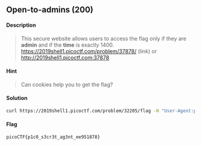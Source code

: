 ## Open-to-admins (200)

#### Description
> This secure website allows users to access the flag only if they are **admin** and if the **time** is exactly 1400. https://2019shell1.picoctf.com/problem/37878/ (link) or http://2019shell1.picoctf.com:37878

#### Hint
> Can cookies help you to get the flag?

#### Solution
```bash
curl https://2019shell1.picoctf.com/problem/32205/flag -H "User-Agent:picobrowser"
```

#### Flag
`picoCTF{p1c0_s3cr3t_ag3nt_ee951878}`
